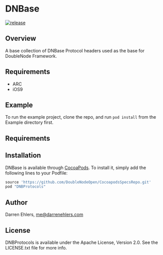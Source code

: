 # DNBase

[![release](https://img.shields.io/github/release/DoubleNodeOpen/Pod_DNProtocols.svg?style=flat)](http://github.com/DoubleNodeOpen/Pod_DNProtocols)

## Overview

A base collection of DNBase Protocol headers used as the base for DoubleNode Framework.

## Requirements
* ARC
* iOS9

## Example

To run the example project, clone the repo, and run `pod install` from the Example directory first.

## Requirements

## Installation

DNBase is available through [CocoaPods](http://cocoapods.org). To install
it, simply add the following lines to your Podfile:

```ruby
source 'https://github.com/DoubleNodeOpen/CocoapodsSpecsRepo.git'
pod "DNBProtocols"
```

## Author

Darren Ehlers, me@darrenehlers.com

## License

DNBProtocols is available under the Apache License, Version 2.0. See the LICENSE.txt file for more info.
